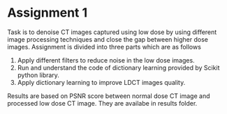 # Assignment 1

Task is to denoise CT images captured using low dose by using different image processing techniques and close the gap between higher dose images. Assignment is divided into three parts which are as follows 

1. Apply different filters to reduce noise in the low dose images. 
2. Run and understand the code of dictionary learning provided by Scikit python library. 
3. Apply dictionary learning to improve LDCT images quality. 

Results are based on PSNR score between normal dose CT image and processed low dose CT image. They are availabe in results folder.
